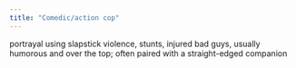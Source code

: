 ```yaml
---
title: "Comedic/action cop"
---
```

portrayal using slapstick violence, stunts, injured bad guys, usually humorous and over the top; often paired with a straight-edged companion

